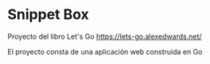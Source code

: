 # Snippet Box #

Proyecto del libro Let's Go 
https://lets-go.alexedwards.net/

El proyecto consta de una aplicación web construida en Go

